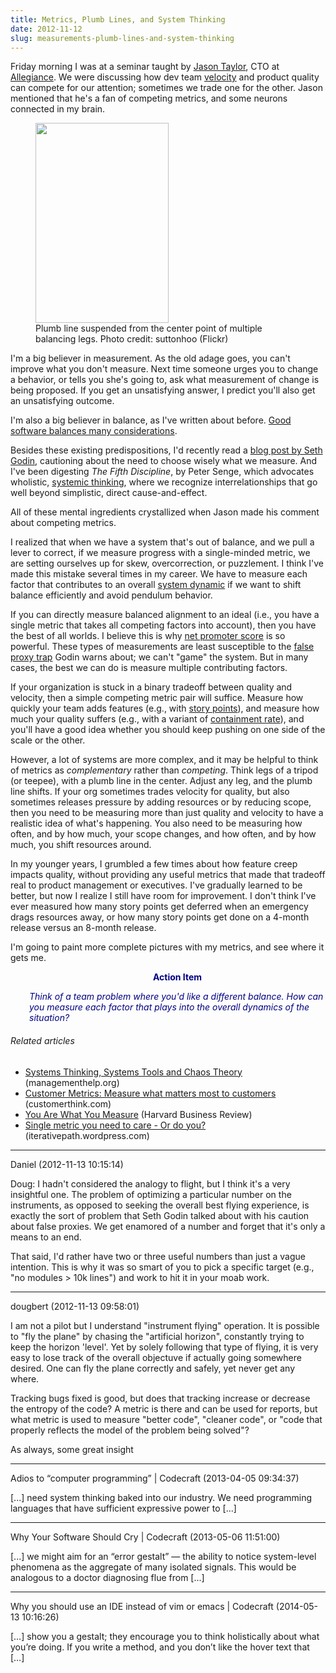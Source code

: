 ```yaml
---
title: Metrics, Plumb Lines, and System Thinking
date: 2012-11-12
slug: measurements-plumb-lines-and-system-thinking
---
```


Friday morning I was at a seminar taught by <a href="www.linkedin.com/in/jhtaylorjason" target="_blank">Jason Taylor</a>, CTO at <a href="http://www.allegiance.com" target="_blank">Allegiance</a>. We were discussing how dev team <a href="http://en.wikipedia.org/wiki/Velocity_(software_development)">velocity</a> and product quality can compete for our attention; sometimes we trade one for the other. Jason mentioned that he's a fan of competing metrics, and some neurons connected in my brain.

<figure><img alt="" src="http://farm4.staticflickr.com/3110/2600773685_8934c3327f_n.jpg" height="320" width="213" /><figcaption>Plumb line suspended from the center point of multiple balancing legs. Photo credit: suttonhoo (Flickr)</figcaption></figure>

I'm a big believer in measurement. As the old adage goes, you can't improve what you don't measure. Next time someone urges you to change a behavior, or tells you she's going to, ask what measurement of change is being proposed. If you get an unsatisfying answer, I predict you'll also get an unsatisfying outcome.

I'm also a big believer in balance, as I've written about before. <a title="Good Code Is Balanced" href="good-code-is-balanced.md" target="_blank">Good software balances many considerations</a>.

Besides these existing predispositions, I'd recently read a <a href="http://sethgodin.typepad.com/seths_blog/2012/11/avoiding-the-false-proxy-trap.html" target="_blank">blog post by Seth Godin</a>, cautioning about the need to choose wisely what we measure. And I've been digesting <em>The Fifth Discipline</em>, by Peter Senge, which advocates wholistic, <a class="zem_slink" title="Systemics" href="http://en.wikipedia.org/wiki/Systemics" target="_blank" rel="wikipedia">systemic thinking</a>, where we recognize interrelationships that go well beyond simplistic, direct cause-and-effect.

All of these mental ingredients <!--more-->crystallized when Jason made his comment about competing metrics.

I realized that when we have a system that's out of balance, and we pull a lever to correct, if we measure progress with a single-minded metric, we are setting ourselves up for skew, overcorrection, or puzzlement. I think I've made this mistake several times in my career. We have to measure each factor that contributes to an overall <a class="zem_slink" title="System dynamics" href="http://en.wikipedia.org/wiki/System_dynamics" target="_blank" rel="wikipedia">system dynamic</a> if we want to shift balance efficiently and avoid pendulum behavior.

If you can directly measure balanced alignment to an ideal (i.e., you have a single metric that takes all competing factors into account), then you have the best of all worlds. I believe this is why <a title="Net Promoter" href="http://en.wikipedia.org/wiki/Net_Promoter" target="_blank" rel="wikipedia">net promoter score</a> is so powerful. These types of measurements are least susceptible to the <a href="http://keen-insights.com/?p=67" target="_blank">false proxy trap</a> Godin warns about; we can't "game" the system. But in many cases, the best we can do is measure multiple contributing factors.

If your organization is stuck in a binary tradeoff between quality and velocity, then a simple competing metric pair will suffice. Measure how quickly your team adds features (e.g., with <a href="http://scrummethodology.com/scrum-effort-estimation-and-story-points/" target="_blank">story points</a>), and measure how much your quality suffers (e.g., with a variant of <a href="http://www.isixsigma.com/methodology/metrics/exploring-defect-containment-metrics-agile/" target="_blank">containment rate</a>), and you'll have a good idea whether you should keep pushing on one side of the scale or the other.

However, a lot of systems are more complex, and it may be helpful to think of metrics as <em>complementary</em> rather than <em>competing</em>. Think legs of a tripod (or teepee), with a plumb line in the center. Adjust any leg, and the plumb line shifts. If your org sometimes trades velocity for quality, but also sometimes releases pressure by adding resources or by reducing scope, then you need to be measuring more than just quality and velocity to have a realistic idea of what's happening. You also need to be measuring how often, and by how much, your scope changes, and how often, and by how much, you shift resources around.

In my younger years, I grumbled a few times about how feature creep impacts quality, without providing any useful metrics that made that tradeoff real to product management or executives. I've gradually learned to be better, but now I realize I still have room for improvement. I don't think I've ever measured how many story points get deferred when an emergency drags resources away, or how many story points get done on a 4-month release versus an 8-month release.

I'm going to paint more complete pictures with my metrics, and see where it gets me.
<p style="padding-left:30px;text-align:center;"><strong><span style="color:#000080;">Action Item</span></strong></p>
<p style="padding-left:30px;"><em><span style="color:#000080;">Think of a team problem where you'd like a different balance. How can you measure each factor that plays into the overall dynamics of the situation?</span></em></p>

<h6 class="zemanta-related-title" style="font-size:1em;">Related articles</h6>
<ul class="zemanta-article-ul">
	<li class="zemanta-article-ul-li"><a href="http://managementhelp.org/systems/index.htm" target="_blank">Systems Thinking, Systems Tools and Chaos Theory</a> (managementhelp.org)</li>
	<li class="zemanta-article-ul-li"><a href="http://www.customerthink.com/blog/customer_metrics_measure_what_matters_most_to_customers" target="_blank">Customer Metrics: Measure what matters most to customers</a> (customerthink.com)</li>
	<li class="zemanta-article-ul-li"><a href="http://hbr.org/2010/06/column-you-are-what-you-measure/ar/1" target="_blank">You Are What You Measure</a> (Harvard Business Review)</li>
	<li class="zemanta-article-ul-li"><a href="single-metric-you-need-to-care-or-do-you.md" target="_blank">Single metric you need to care - Or do you?</a> (iterativepath.wordpress.com)</li>
</ul>

---

Daniel (2012-11-13 10:15:14)

Doug: I hadn't considered the analogy to flight, but I think it's a very insightful one. The problem of optimizing a particular number on the instruments, as opposed to seeking the overall best flying experience, is exactly the sort of problem that Seth Godin talked about with his caution about false proxies. We get enamored of a number and forget that it's only a means to an end.

That said, I'd rather have two or three useful numbers than just a vague intention. This is why it was so smart of you to pick a specific target (e.g., "no modules > 10k lines") and work to hit it in your moab work.

---

dougbert (2012-11-13 09:58:01)

I am not a pilot but I understand "instrument flying" operation.  It is possible to "fly the plane" by chasing the "artificial horizon", constantly trying to keep the horizon 'level'. Yet by solely following that type of flying, it is very easy to lose track of the overall objectuve if actually going somewhere desired. One can fly the plane correctly and safely, yet never get any where.

Tracking bugs fixed is good, but does that tracking increase or decrease the entropy of the code? A metric is there and can be used for reports, but what metric is used to measure "better code", "cleaner code", or "code that properly reflects the model of the problem being solved"?

As always, some great insight

---

Adios to &#8220;computer programming&#8221; | Codecraft (2013-04-05 09:34:37)

[...] need system thinking baked into our industry. We need programming languages that have sufficient expressive power to [...]

---

Why Your Software Should Cry | Codecraft (2013-05-06 11:51:00)

[...] we might aim for an “error gestalt” — the ability to notice system-level phenomena as the aggregate of many isolated signals. This would be analogous to a doctor diagnosing flue from [...]

---

Why you should use an IDE instead of vim or emacs | Codecraft (2014-05-13 10:16:26)

[…] show you a gestalt; they encourage you to think holistically about what you’re doing. If you write a method, and you don’t like the hover text that […]